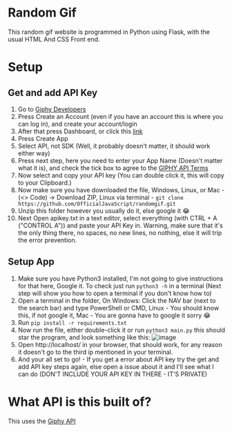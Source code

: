# Random Gif
This random gif website is programmed in Python using Flask, with the usual HTML And CSS Front end.

# Setup
## Get and add API Key 
1. Go to [Giphy Developers](https://developers.giphy.com/)
2. Press Create an Account (even if you have an account this is where you can log in), and create your account/login
3. After that press Dashboard, or click this [link](https://developers.giphy.com/dashboard)
4. Press Create App
5. Select API, not SDK (Well, it probably doesn't matter, it should work either way)
6. Press next step, here you need to enter your App Name (Doesn't matter what it is), and check the tick box to agree to the [GIPHY API Terms](https://support.giphy.com/hc/en-us/articles/360028134111-GIPHY-API-Terms-of-Service)
7. Now select and copy your API key (You can double click it, this will copy to your Clipboard.)
8. Now make sure you have downloaded the file, Windows, Linux, or Mac - (<> Code) -> Download ZIP, Linux via terminal - `git clone https://github.com/OfficialJavaScript/randomgif.git`
9. Unzip this folder however you usually do it, else google it 😂
10. Next Open apikey.txt in a text editor, select everything (with CTRL + A ("CONTROL A")) and paste your API Key in. Warning, make sure that it's the only thing there, no spaces, no new lines, no nothing, else it will trip the error prevention.

## Setup App
1. Make sure you have Python3 installed, I'm not going to give instructions for that here, Google it. To check just run `python3 -h` in a terminal (Next step will show you how to open a terminal if you don't know how to)
2. Open a terminal in the folder, On Windows: Click the NAV bar (next to the search bar) and type PowerShell or CMD, Linux - You should know this, if not google it, Mac - You are gonna have to google it sorry 😂
3. Run `pip install -r requirements.txt`
4. Now run the file, either double-click it or run `python3 main.py` this should star the program, and look something like this:
![image](https://github.com/OfficialJavaScript/randomgif/assets/51689500/87dc7bc1-bafd-4222-9f06-937637a72027)
5. Open http://localhost/ in your browser, that should work, for any reason it doesn't go to the third ip mentioned in your terminal.
6. And your all set to go! - If you get a error about API key try the get and add API key steps again, else open a issue about it and I'll see what I can do (DON'T INCLUDE YOUR API KEY IN THERE - IT'S PRIVATE)

# What API is this built of? 

This uses the [Giphy API](https://developers.giphy.com/)

